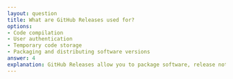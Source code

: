 ```yaml
---
layout: question
title: What are GitHub Releases used for?
options:
- Code compilation
- User authentication
- Temporary code storage
- Packaging and distributing software versions
answer: 4
explanation: GitHub Releases allow you to package software, release notes, and binary files for distribution. They provide a way to mark specific points in your repository's history as release versions.
---
```

